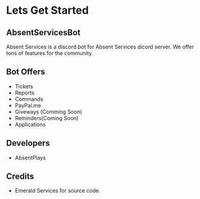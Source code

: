 # Lets Get Started

## AbsentServicesBot

Absent Services is a discord bot for Absent Services dicord server. We offer tons of features for the community.

## Bot Offers

* Tickets
* Reports
* Commands
* PayPal.me
* Giveways \(Comming Soon\)
* Reminders\(Coming Soon\)
* Applications

## Developers

* AbsentPlays

## Credits

* Emerald Services for source code.

